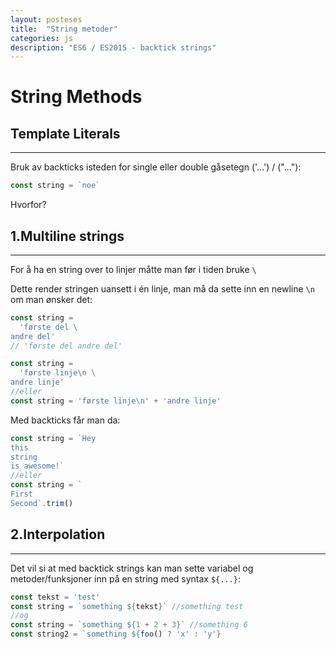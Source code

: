 ```yaml
---
layout: posteses
title:  "String metoder"
categories: js
description: "ES6 / ES2015 - backtick strings"
---
```

String Methods
======

Template Literals
------
---

Bruk av backticks isteden for single eller double gåsetegn ('...') / ("..."):
```javascript
const string = `noe`
```
Hvorfor?

1.Multiline strings
------
---

For å ha en string over to linjer måtte man før i tiden bruke `\`

Dette render stringen uansett i én linje, man må da sette inn en newline `\n` om man ønsker det:
```javascript
const string =
  'første del \
andre del'
// 'første del andre del'

const string =
  'første linje\n \
andre linje'
//eller
const string = 'første linje\n' + 'andre linje'
```
Med backticks får man da:
```javascript
const string = `Hey
this
string
is awesome!`
//eller
const string = `
First
Second`.trim()
```

2.Interpolation
------
---

Det vil si at med backtick strings kan man sette variabel og metoder/funksjoner inn på en string med syntax `${...}`:
```javascript
const tekst = 'test'
const string = `something ${tekst}` //something test
//og
const string = `something ${1 + 2 + 3}` //something 6
const string2 = `something ${foo() ? 'x' : 'y'}
```
